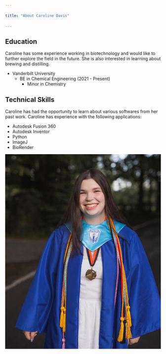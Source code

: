 ```yaml
---

title: "About Caroline Davis"

---
```


## Education

Caroline has some experience working in biotechnology and would like to further explore the field in the future. She is also interested in learning about brewing and distilling. 

* Vanderbilt University
  * BE in Chemical Engineering (2021 - Present)
    * Minor in Chemistry

## Technical Skills

Caroline has had the opportunity to learn about various softwares from her past work. Caroline has experience with the following applications:

* Autodesk Fusion 360
* Autodesk Inventor
* Python
* ImageJ
* BioRender

![Caroline Davis](/assets/img/B2C6D209-4F6E-401D-80C9-3862C9ED88EA.JPG)
